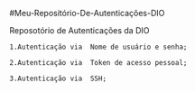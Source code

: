 #Meu-Repositório-De-Autenticações-DIO

Reposotório de Autenticações da DIO

	1.Autenticação via  Nome de usuário e senha;
	
	2.Autenticação via  Token de acesso pessoal;
	
	3.Autenticação via  SSH;
